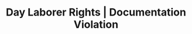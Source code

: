 ---
title: Day Laborer Rights | Documentation Violation
layout: entitlement
name: Day Laborer
experience: "I am being asked to show too much documentation."
right: equality-rights

entitlement:
  - header: You have the right to be treated equally.
  - description: "Federal law prohibits: 1) citizenship status discrimination in hiring, firing, or recruitment or referral for a fee, 2) national origin discrimination in hiring, firing, or recruitment or referral for a fee, 3) document abuse (unfair documentary practices during the employment eligibility verification, Form I-9, process, and 4) retaliation or intimidation. You may be rehired, allowed to keep working, or get paid for time when you should have been allowed to work based on these acts."

actions:
  - { header: "Call or file a charge to protect yourself.", description: "Call the Department of Justice’s OSC worker hotline about immigration-related job discrimination or file a charge with the Department of Justice. OSC Worker hotline: 1-800-255-7688, or 1-800-237-2515 (TTY). Interpretation is available in many languages.", id: "doj-claim", cta: "File Now" }

---